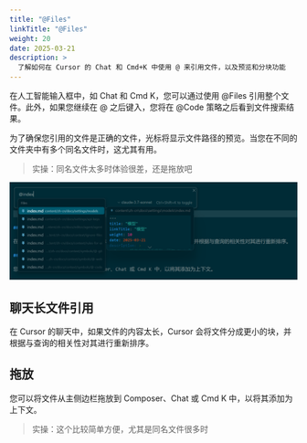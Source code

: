 ```yaml
---
title: "@Files"
linkTitle: "@Files"
weight: 20
date: 2025-03-21
description: >
  了解如何在 Cursor 的 Chat 和 Cmd+K 中使用 @ 来引用文件，以及预览和分块功能
---
```


在人工智能输入框中，如 Chat 和 Cmd K，您可以通过使用 @Files 引用整个文件。此外，如果您继续在 @ 之后键入，您将在 @Code 策略之后看到文件搜索结果。

为了确保您引用的文件是正确的文件，光标将显示文件路径的预览。当您在不同的文件夹中有多个同名文件时，这尤其有用。

> 实操：同名文件太多时体验很差，还是拖放吧

![](images/files.png)

## 聊天长文件引用

在 Cursor 的聊天中，如果文件的内容太长，Cursor 会将文件分成更小的块，并根据与查询的相关性对其进行重新排序。

## 拖放

您可以将文件从主侧边栏拖放到 Composer、Chat 或 Cmd K 中，以将其添加为上下文。

> 实操：这个比较简单方便，尤其是同名文件很多时